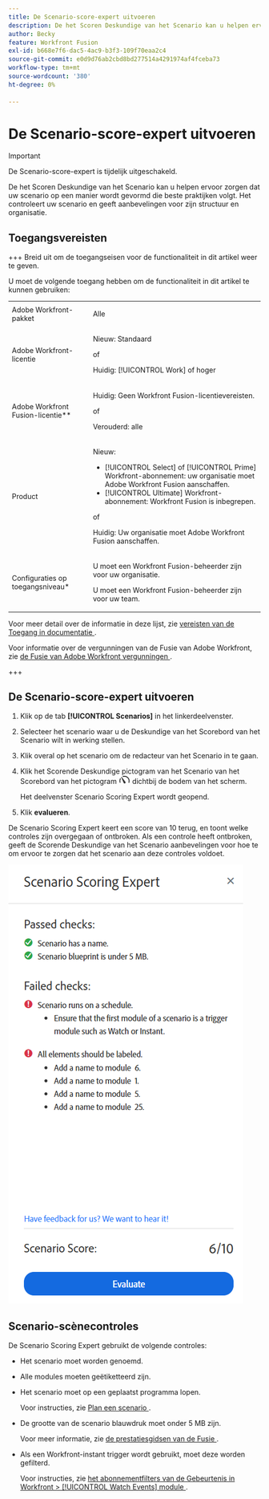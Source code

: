 ```yaml
---
title: De Scenario-score-expert uitvoeren
description: De het Scoren Deskundige van het Scenario kan u helpen ervoor zorgen dat uw scenario op een manier wordt gevormd die beste praktijken volgt. Het controleert uw scenario en geeft aanbevelingen voor zijn structuur en organisatie.
author: Becky
feature: Workfront Fusion
exl-id: b668e7f6-dac5-4ac9-b3f3-109f70eaa2c4
source-git-commit: e0d9d76ab2cbd8bd277514a4291974af4fceba73
workflow-type: tm+mt
source-wordcount: '380'
ht-degree: 0%

---
```


# De Scenario-score-expert uitvoeren

>[!IMPORTANT]
>
>De Scenario-score-expert is tijdelijk uitgeschakeld.

De het Scoren Deskundige van het Scenario kan u helpen ervoor zorgen dat uw scenario op een manier wordt gevormd die beste praktijken volgt. Het controleert uw scenario en geeft aanbevelingen voor zijn structuur en organisatie.

## Toegangsvereisten

+++ Breid uit om de toegangseisen voor de functionaliteit in dit artikel weer te geven.

U moet de volgende toegang hebben om de functionaliteit in dit artikel te kunnen gebruiken:

<table style="table-layout:auto">
 <col> 
 <col> 
 <tbody> 
  <tr> 
   <td role="rowheader">Adobe Workfront-pakket</td> 
   <td> <p>Alle</p> </td> 
  </tr> 
  <tr data-mc-conditions=""> 
   <td role="rowheader">Adobe Workfront-licentie</td> 
   <td> <p>Nieuw: Standaard</p><p>of</p><p>Huidig: [!UICONTROL Work] of hoger</p> </td> 
  </tr> 
  <tr> 
   <td role="rowheader">Adobe Workfront Fusion-licentie**</td> 
   <td>
   <p>Huidig: Geen Workfront Fusion-licentievereisten.</p>
   <p>of</p>
   <p>Verouderd: alle </p>
   </td> 
  </tr> 
  <tr> 
   <td role="rowheader">Product</td> 
   <td>
   <p>Nieuw:</p> <ul><li>[!UICONTROL Select] of [!UICONTROL Prime] Workfront-abonnement: uw organisatie moet Adobe Workfront Fusion aanschaffen.</li><li>[!UICONTROL Ultimate] Workfront-abonnement: Workfront Fusion is inbegrepen.</li></ul>
   <p>of</p>
   <p>Huidig: Uw organisatie moet Adobe Workfront Fusion aanschaffen.</p>
   </td> 
  </tr>
  <tr data-mc-conditions=""> 
   <td role="rowheader">Configuraties op toegangsniveau*</td> 
   <td> 
     <p>U moet een Workfront Fusion-beheerder zijn voor uw organisatie.</p>
     <p>U moet een Workfront Fusion-beheerder zijn voor uw team.</p>
   </td> 
  </tr> 
   </td> 
  </tr> 
 </tbody> 
</table>

Voor meer detail over de informatie in deze lijst, zie [&#x200B; vereisten van de Toegang in documentatie &#x200B;](/help/workfront-fusion/references/licenses-and-roles/access-level-requirements-in-documentation.md).

Voor informatie over de vergunningen van de Fusie van Adobe Workfront, zie [&#x200B; de Fusie van Adobe Workfront vergunningen &#x200B;](/help/workfront-fusion/set-up-and-manage-workfront-fusion/licensing-operations-overview/license-automation-vs-integration.md).

+++

## De Scenario-score-expert uitvoeren

1. Klik op de tab **[!UICONTROL Scenarios]** in het linkerdeelvenster.
1. Selecteer het scenario waar u de Deskundige van het Scorebord van het Scenario wilt in werking stellen.
1. Klik overal op het scenario om de redacteur van het Scenario in te gaan.
1. Klik het Scorende Deskundige pictogram van het Scenario van het Scorebord van het pictogram ![&#x200B; Scenario die deskundige &#x200B;](assets/scoring-expert-icon.png) dichtbij de bodem van het scherm.

   Het deelvenster Scenario Scoring Expert wordt geopend.
1. Klik **evalueren**.

De Scenario Scoring Expert keert een score van 10 terug, en toont welke controles zijn overgegaan of ontbroken. Als een controle heeft ontbroken, geeft de Scorende Deskundige van het Scenario aanbevelingen voor hoe te om ervoor te zorgen dat het scenario aan deze controles voldoet.

![&#x200B; score Scenario &#x200B;](assets/scenario-score.png)

## Scenario-scènecontroles

De Scenario Scoring Expert gebruikt de volgende controles:

* Het scenario moet worden genoemd.
* Alle modules moeten geëtiketteerd zijn.
* Het scenario moet op een geplaatst programma lopen.

  Voor instructies, zie [&#x200B; Plan een scenario &#x200B;](/help/workfront-fusion/create-scenarios/config-scenarios-settings/schedule-a-scenario.md).
* De grootte van de scenario blauwdruk moet onder 5 MB zijn.

  Voor meer informatie, zie [&#x200B; de prestatiesgidsen van de Fusie &#x200B;](/help/workfront-fusion/references/scenarios/fusion-performance-guardrails.md#scenarios).
* Als een Workfront-instant trigger wordt gebruikt, moet deze worden gefilterd.

  Voor instructies, zie [&#x200B; het abonnementfilters van de Gebeurtenis in Workfront > [!UICONTROL Watch Events] module &#x200B;](/help/workfront-fusion/references/apps-and-modules/adobe-connectors/workfront-modules.md#event-subscription-filters-in-the-workfront--watch-events-modules).
